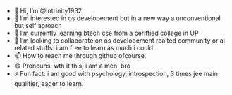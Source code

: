 - 👋 Hi, I’m @Intrinity1932
- 👀 I’m interested in os developement but in a new way a unconventional but self aproach
- 🌱 I’m currently learning btech cse from a ceritfied college in UP
- 💞️ I’m looking to collaborate on os developement realted community or ai related stuffs. i am free to learn as much i could.
- 📫 How to reach me through github ofcourse.
- 😄 Pronouns: wth it this, i am a men. bro
- ⚡ Fun fact: i am good with psychology, introspection, 3 times jee main qualifier, eager to learn.

<!---
Intrinity1932/Intrinity1932 is a ✨ special ✨ repository because its `README.md` (this file) appears on your GitHub profile.
You can click the Preview link to take a look at your changes.
--->
